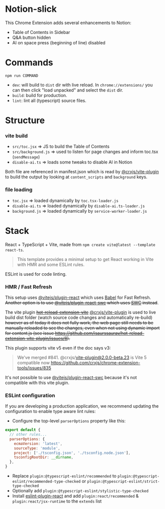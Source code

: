 # Notion-slick

This Chrome Extension adds several enhancements to Notion:
- Table of Contents in Sidebar
- Q&A button hidden
- AI on space press (beginning of line) disabled


# Commands

`npm run COMMAND`

- `dev`: will build to `dist` dir with live reload. In `chrome://extensions/` you can then click "load unpacked" and select the `dist` dir.
- `build`: build for production.
- `lint`: lint all (typescript) source files.


# Structure

### vite build

- `src/toc.jsx` => JS to build the Table of Contents
- `src/background.js` => used to listen for page changes and inform toc.tsx (`sendMessage`)
- `disable-ai.ts` => loads some tweaks to disable AI in Notion

Both file are referenced in manifest.json which is read by [@crxjs/vite-plugin](https://github.com/crxjs/chrome-extension-tools) to build the output by looking at `content_scripts` and `background` keys.

### file loading

- `toc.jsx` => loaded dynamically by `toc.tsx-loader.js`
- `disable-ai.ts` => loaded dynamically by `disable-ai.ts-loader.js`
- `background.js` => loaded dynamically by `service-worker-loader.js`

# Stack
 
React + TypeScript + Vite, made from `npm create vite@latest --template react-ts`.

> This template provides a minimal setup to get React working in Vite with HMR and some ESLint rules.

ESLint is used for code linting.

### HMR / Fast Refresh

This setup uses [@vitejs/plugin-react](https://github.com/vitejs/vite-plugin-react/blob/main/packages/plugin-react/README.md) which uses [Babel](https://babeljs.io/) for Fast Refresh. ~~Another option is to use [@vitejs/plugin-react-swc](https://github.com/vitejs/vite-plugin-react-swc) which uses [SWC](https://swc.rs/) instead~~.

The vite plugin ~~[hot-reload-extension-vite](https://github.com/isaurssaurav/hot-reload-extension-vite-plugin/)~~ [@crxjs/vite-plugin](https://github.com/crxjs/chrome-extension-tools) is used to live build dist folder (watch source code changes and automatically re-build) ~~however as of today it does not fully work, the web page still needs to be manually reloaded to see the changes, even when not using dynamic import for content.js (see issue https://github.com/isaurssaurav/hot-reload-extension-vite-plugin/issues/8).~~

This plugin supports vite v5 even if the doc says v3:

> We've merged #841. @crxjs/vite-plugin@2.0.0-beta.23 is Vite 5 compatible now
https://github.com/crxjs/chrome-extension-tools/issues/835

It's not possible to use [@vitejs/plugin-react-swc](https://github.com/vitejs/vite-plugin-react-swc) because it's not compatible with this vite plugin.


### ESLint configuration

If you are developing a production application, we recommend updating the configuration to enable type aware lint rules:

- Configure the top-level `parserOptions` property like this:

```js
export default {
  // other rules...
  parserOptions: {
    ecmaVersion: 'latest',
    sourceType: 'module',
    project: ['./tsconfig.json', './tsconfig.node.json'],
    tsconfigRootDir: __dirname,
  },
}
```

- Replace `plugin:@typescript-eslint/recommended` to `plugin:@typescript-eslint/recommended-type-checked` or `plugin:@typescript-eslint/strict-type-checked`
- Optionally add `plugin:@typescript-eslint/stylistic-type-checked`
- Install [eslint-plugin-react](https://github.com/jsx-eslint/eslint-plugin-react) and add `plugin:react/recommended` & `plugin:react/jsx-runtime` to the `extends` list
